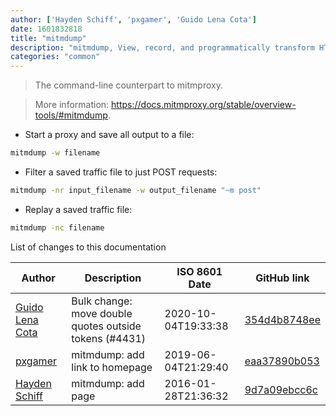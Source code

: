 ```yaml
---
author: ['Hayden Schiff', 'pxgamer', 'Guido Lena Cota']
date: 1601832818
title: "mitmdump"
description: "mitmdump, View, record, and programmatically transform HTTP traffic."
categories: "common"
---
```

> The command-line counterpart to mitmproxy.

> More information: <https://docs.mitmproxy.org/stable/overview-tools/#mitmdump>.

- Start a proxy and save all output to a file:

```bash
mitmdump -w filename
```

- Filter a saved traffic file to just POST requests:

```bash
mitmdump -nr input_filename -w output_filename "~m post"
```

- Replay a saved traffic file:

```bash
mitmdump -nc filename
```
List of changes to this documentation


Author | Description | ISO 8601 Date | GitHub link
------|-----|-----|-----
[Guido Lena Cota](mailto:guido.lenacota@kreuzwerker.de) | Bulk change: move double quotes outside tokens (#4431) | 2020-10-04T19:33:38 | [354d4b8748ee](https://github.com/tldr-pages/tldr/commit/354d4b8748ee58813dd6830ced7c3b11067255d7)
[pxgamer](mailto:owzie123@gmail.com) | mitmdump: add link to homepage | 2019-06-04T21:29:40 | [eaa37890b053](https://github.com/tldr-pages/tldr/commit/eaa37890b0536fd1490edde3e7a2ee072ba7e7bf)
[Hayden Schiff](mailto:oxguy3@gmail.com) | mitmdump: add page | 2016-01-28T21:36:32 | [9d7a09ebcc6c](https://github.com/tldr-pages/tldr/commit/9d7a09ebcc6cca3623b993c9ac0c4247ad767e00)

